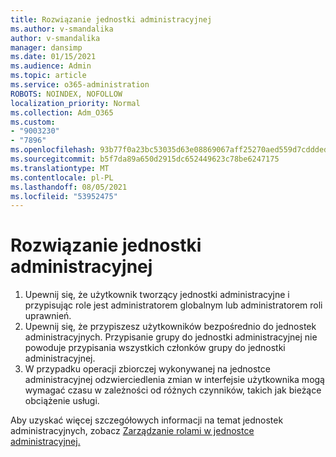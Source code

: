 ```yaml
---
title: Rozwiązanie jednostki administracyjnej
ms.author: v-smandalika
author: v-smandalika
manager: dansimp
ms.date: 01/15/2021
ms.audience: Admin
ms.topic: article
ms.service: o365-administration
ROBOTS: NOINDEX, NOFOLLOW
localization_priority: Normal
ms.collection: Adm_O365
ms.custom:
- "9003230"
- "7896"
ms.openlocfilehash: 93b77f0a23bc53035d63e08869067aff25270aed559d7cddded04aaa92285302
ms.sourcegitcommit: b5f7da89a650d2915dc652449623c78be6247175
ms.translationtype: MT
ms.contentlocale: pl-PL
ms.lasthandoff: 08/05/2021
ms.locfileid: "53952475"
---
```

# <a name="administrative-unit-solution"></a>Rozwiązanie jednostki administracyjnej

1. Upewnij się, że użytkownik tworzący jednostki administracyjne i przypisując role jest administratorem globalnym lub administratorem roli uprawnień.
2. Upewnij się, że przypiszesz użytkowników bezpośrednio do jednostek administracyjnych. Przypisanie grupy do jednostki administracyjnej nie powoduje przypisania wszystkich członków grupy do jednostki administracyjnej.
3. W przypadku operacji zbiorczej wykonywanej na jednostce administracyjnej odzwierciedlenia zmian w interfejsie użytkownika mogą wymagać czasu w zależności od różnych czynników, takich jak bieżące obciążenie usługi.

Aby uzyskać więcej szczegółowych informacji na temat jednostek administracyjnych, zobacz [Zarządzanie rolami w jednostce administracyjnej.](https://docs.microsoft.com/azure/active-directory/roles/administrative-units)

